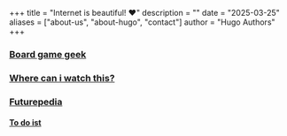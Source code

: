 +++
title = "Internet is beautiful! ♥️"
description = ""
date = "2025-03-25"
aliases = ["about-us", "about-hugo", "contact"]
author = "Hugo Authors"
+++

### <a target="_blank" href="https://boardgamegeek.com/">Board game geek</a><br/>
### <a target="_blank" href="https://www.wherecaniwatchthis.tv">Where can i watch this?</a><br/>
### <a target="_blank" href="https://www.futurepedia.io">Futurepedia</a><br/>
#### <a target="_blank" href="https://www.todoist.com/tr">To do ist</a>
